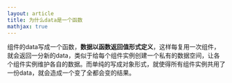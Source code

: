 ```yaml
---
layout: article
title: 为什么data是一个函数
mathjax: true
---
```









组件的data写成一个函数，**数据以函数返回值形式定义**，这样每复用一次组件，就会返回一分新的data，类似于给每个组件实例创建一个私有的数据空间，让各个组件实例维护各自的数据。而单纯的写成对象形式，就使得所有组件实例共用了一份data，就会造成一个变了全都会变的结果。


